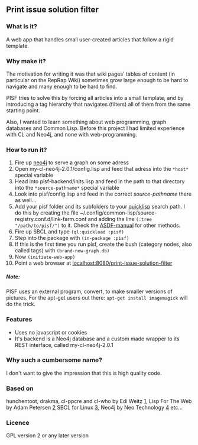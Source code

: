 Print issue solution filter
------------------------

### What is it?
A web app that handles small user-created articles that follow a rigid
template.

### Why make it?
The motivation for writing it was that wiki pages' tables of content (in particular on
the RepRap Wiki) sometimes grow large enough to be hard to navigate and many
enough to be hard to find. 

PISF tries
to solve this by forcing all articles into a small template, and by introducing a tag hierarchy
that navigates (filters) all of them from the same starting point.

Also, I wanted to learn something about web programming, graph databases and
Common Lisp. Before this project I had limited experience with CL and Neo4j,
and none with web-programming.

### How to run it?
 1. Fire up [neo4j](http://www.neo4j.org/) to serve a graph on some adress
 2. Open my-cl-neo4j-2.0.1/config.lisp and feed that adress into the ```*host*``` special variable
 3. Head into pisf-backend/inits.lisp and feed in the path to that directory into the ```*source-pathname*``` special variable
 4. Look into pisf/config.lisp and feed in the correct *source-pathname* there
    as well...
 5. Add your pisf folder and its subfolders to your [quicklisp](http://www.quicklisp.org/beta/) search path. I do this by creating the file ~/.config/common-lisp/source-registry.conf.d/link-farm.conf and adding the line ```(:tree "/path/to/pisf/")``` to it. Check the [ASDF-manual](http://common-lisp.net/project/asdf/asdf.html#Configuring-ASDF-to-find-your-systems) for other methods.
 6. Fire up SBCL and type ```(ql:quickload :pisf)```
 7. Step into the package with ```(in-package :pisf)```
 8. If this is the first time you run pisf, create the bush (category nodes, also called tags) with ```(brand-new-graph.db)```
 9. Now ```(initiate-web-app)```
 10. Point a web browser at [localhost:8080/print-issue-solution-filter](http://localhost:8080/print-issue-solution-filter)

##### Note:
PISF uses an external program, convert, to make smaller versions of pictures.
For the apt-get users out there: ```apt-get install imagemagick``` will do the
trick.

### Features
 * Uses no javascript or cookies
 * It's backend is a Neo4j database and a custom made wrapper to its REST interface, called my-cl-neo4j-2.0.1

### Why such a cumbersome name? 
I don't want to give the impression that this is
high quality code. 

### Based on
hunchentoot, drakma, cl-ppcre and cl-who by Edi Weitz [1](http://weitz.de/),
Lisp For The Web by Adam Petersen [2](http://www.adampetersen.se/articles/lispweb.htm)
SBCL for Linux [3](http://sbcl.org/),
Neo4j by Neo Technology [4](http://www.neo4j.org/)
etc...

### Licence
GPL version 2 or any later version
